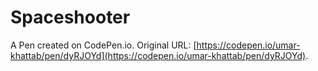 # Spaceshooter

A Pen created on CodePen.io. Original URL: [https://codepen.io/umar-khattab/pen/dyRJOYd](https://codepen.io/umar-khattab/pen/dyRJOYd).


